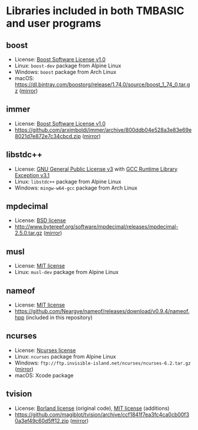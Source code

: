 # Libraries included in both TMBASIC and user programs

## boost
- License: [Boost Software License v1.0](https://github.com/electroly/tmbasic/blob/master/ext/boost/LICENSE_1_0.txt)
- Linux: `boost-dev` package from Alpine Linux
- Windows: `boost` package from Arch Linux
- macOS: https://dl.bintray.com/boostorg/release/1.74.0/source/boost_1_74_0.tar.gz ([mirror](https://tmbasic.s3.amazonaws.com/boost/boost_1_74_0.tar.gz))

## immer
- License: [Boost Software License v1.0](https://github.com/electroly/tmbasic/blob/master/ext/immer/LICENSE)
- https://github.com/arximboldi/immer/archive/800ddb04e528a3e83e69e8021d7e872e7c34cbcd.zip ([mirror](https://tmbasic.s3.amazonaws.com/immer/immer-800ddb04e528a3e83e69e8021d7e872e7c34cbcd.zip))

## libstdc++
- License: [GNU General Public License v3](https://github.com/electroly/tmbasic/blob/master/ext/gcc/GPL-3) with [GCC Runtime Library Exception v3.1](https://github.com/electroly/tmbasic/blob/master/ext/gcc/copyright)
- Linux: `libstdc++` package from Alpine Linux
- Windows: `mingw-w64-gcc` package from Arch Linux

## mpdecimal
- License: [BSD license](https://github.com/electroly/tmbasic/blob/master/ext/mpdecimal/LICENSE.txt)
- http://www.bytereef.org/software/mpdecimal/releases/mpdecimal-2.5.0.tar.gz ([mirror](https://tmbasic.s3.amazonaws.com/mpdecimal/mpdecimal-2.5.0.tar.gz))

## musl
- License: [MIT license](https://github.com/electroly/tmbasic/blob/master/ext/musl/COPYRIGHT)
- Linux: `musl-dev` package from Alpine Linux

## nameof
- License: [MIT license](https://github.com/electroly/tmbasic/blob/master/ext/nameof/LICENSE.txt)
- https://github.com/Neargye/nameof/releases/download/v0.9.4/nameof.hpp (included in this repository)

## ncurses
- License: [Ncurses license](https://github.com/electroly/tmbasic/blob/master/ext/ncurses/COPYING)
- Linux: `ncurses` package from Alpine Linux
- Windows: `ftp://ftp.invisible-island.net/ncurses/ncurses-6.2.tar.gz` ([mirror](https://tmbasic.s3.amazonaws.com/ncurses/ncurses-6.2.tar.gz))
- macOS: Xcode package

## tvision
- License: [Borland license](https://github.com/electroly/tmbasic/blob/master/ext/tvision/COPYRIGHT) (original code), [MIT license](https://github.com/electroly/tmbasic/blob/master/ext/tvision/COPYRIGHT) (additions)
- https://github.com/magiblot/tvision/archive/ccf1841f7ea3fc4ca0cb00f30a3ef49c60d5ff12.zip ([mirror](https://tmbasic.s3.amazonaws.com/tvision/tvision-ccf1841f7ea3fc4ca0cb00f30a3ef49c60d5ff12.zip))
